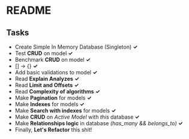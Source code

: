 # README
## Tasks

* Create Simple In Memory Database (Singleton) **✓**
* Test **CRUD** on model **✓**
* Benchmark **CRUD** on model **✓**
* [] -> {} **✓**
* Add basic validations to model **✓**
* Read **Explain Analyzes** **✓**
* Read **Limit and Offsets** **✓** 
* Read **Complexity of algorithms** **✓**
* Make **Pagination** for models **✓**
* Make **Indexes** for models **✓**
* Make **Search with indexes** for models **✓**
* Make **CRUD** on *Active Model* with *this* database **✓**
* Make **Relationships logic** in database *(has_many && belongs_to)* **✓**
* Finally, **Let's Refactor** this shit!
